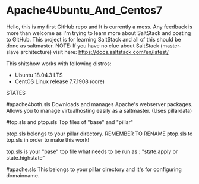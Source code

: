 # Apache4Ubuntu_And_Centos7
Hello, this is my first GitHub repo and It is currently a mess.
Any feedback is more than welcome as I'm trying to learn more about SaltStack and posting to GitHub.
This project is for learning SaltStack and all of this should be done as saltmaster.
NOTE: If you have no clue about SaltStack (master-slave architecture) visit here: https://docs.saltstack.com/en/latest/

This shitshow works with following distros:
* Ubuntu 18.04.3 LTS
* CentOS Linux release 7.7.1908 (core)

STATES

#apache4both.sls
Downloads and manages Apache's webserver packages.
Allows you to manage virtualhosting easily as a saltmaster. (Uses pillardata)

#top.sls and ptop.sls
Top files of "base" and "pillar"

ptop.sls belongs to your pillar directory.
REMEMBER TO RENAME ptop.sls to top.sls in order to make this work!

top.sls is your "base" top file what needs to be run as : "state.apply or state.highstate"

#apache.sls
This belongs to your pillar directory and it's for configuring domainname.
